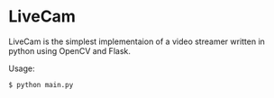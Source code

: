 # LiveCam
LiveCam is the simplest implementaion of a video streamer written in python using OpenCV and Flask.

Usage:
```sh
$ python main.py
```
